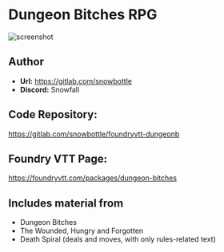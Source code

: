 # Dungeon Bitches RPG

![screenshot](https://gitlab.com/snowbottle/foundryvtt-dungeonb/-/raw/main/distribution/screenshot_1.png)

## Author
- **Url:** https://gitlab.com/snowbottle
- **Discord:** Snowfall

## Code Repository:
https://gitlab.com/snowbottle/foundryvtt-dungeonb

## Foundry VTT Page:
https://foundryvtt.com/packages/dungeon-bitches

## Includes material from
- Dungeon Bitches
- The Wounded, Hungry and Forgotten
- Death Spiral (deals and moves, with only rules-related text)